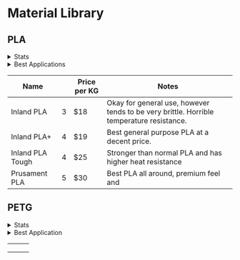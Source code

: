 # Material Library

## PLA

<details>

<summary>Stats</summary>

### Polylactic Acid&#x20;

**Print Temp:** 215-260°C (Hotend) 60-80°C (Bed)

**Glass Transition Temperature:** \~85°C

**Density:** 1.27 g/cm^3

**Tensile Strength:** \~37 GPA

**Flexural Modulus:** \~4 GPA

**Elongation:** \~4%

**Hyrdoscopic:** Yes

</details>

<details>

<summary>Best Applications</summary>

PLA is&#x20;

</details>

<table><thead><tr><th>Name</th><th data-type="rating" data-max="5"></th><th>Price per KG</th><th>Notes</th></tr></thead><tbody><tr><td>Inland PLA</td><td>3</td><td>$18</td><td>Okay for general use, however tends to be very brittle. Horrible temperature resistance.</td></tr><tr><td>Inland PLA+</td><td>4</td><td>$19</td><td>Best general purpose PLA at a decent price.</td></tr><tr><td>Inland PLA Tough</td><td>4</td><td>$25</td><td>Stronger than normal PLA and has higher heat resistance</td></tr><tr><td>Prusament PLA</td><td>5</td><td>$30</td><td>Best PLA all around, premium feel and</td></tr></tbody></table>

## PETG

<details>

<summary>Stats</summary>



**Print Temp:** 215-260°C (Hotend) 60-80°C (Bed)

**Glass Transition Temperature:** \~85°C

**Density:** 1.27 g/cm^3

**Tensile Strength:** \~37 GPA

**Flexural Modulus:** \~4 GPA

**Elongation:** \~4%

**Hyrdoscopic:** Yes



</details>

<details>

<summary>Best Application</summary>



</details>

|   |   |   |
| - | - | - |
|   |   |   |
|   |   |   |
|   |   |   |
